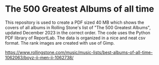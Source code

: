 # The 500 Greatest Albums of all time

This repository is used to create a PDF sized 40 MB which shows the covers of all albums in Rolling Stone's list of "The 500 Greatest Albums", updated December 2023 in the correct order.
The code uses the Python PDF library of ReportLab.
The data is organized in a nice and neat csv format. The rank images are created with use of Gimp.

https://www.rollingstone.com/music/music-lists/best-albums-of-all-time-1062063/boyz-ii-men-ii-1062738/
